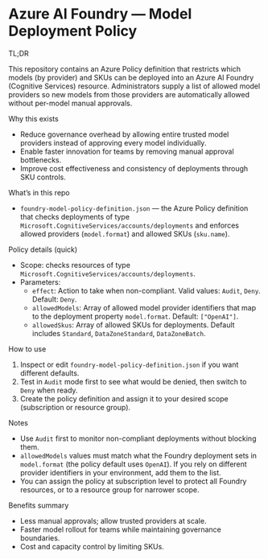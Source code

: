 # Azure AI Foundry — Model Deployment Policy

TL;DR

This repository contains an Azure Policy definition that restricts which models (by provider) and SKUs can be deployed into an Azure AI Foundry (Cognitive Services) resource. Administrators supply a list of allowed model providers so new models from those providers are automatically allowed without per-model manual approvals.

Why this exists

- Reduce governance overhead by allowing entire trusted model providers instead of approving every model individually.
- Enable faster innovation for teams by removing manual approval bottlenecks.
- Improve cost effectiveness and consistency of deployments through SKU controls.

What’s in this repo

- `foundry-model-policy-definition.json` — the Azure Policy definition that checks deployments of type `Microsoft.CognitiveServices/accounts/deployments` and enforces allowed providers (`model.format`) and allowed SKUs (`sku.name`).

Policy details (quick)

- Scope: checks resources of type `Microsoft.CognitiveServices/accounts/deployments`.
- Parameters:
  - `effect`: Action to take when non-compliant. Valid values: `Audit`, `Deny`. Default: `Deny`.
  - `allowedModels`: Array of allowed model provider identifiers that map to the deployment property `model.format`. Default: `["OpenAI"]`.
  - `allowedSkus`: Array of allowed SKUs for deployments. Default includes `Standard`, `DataZoneStandard`, `DataZoneBatch`.

How to use

1. Inspect or edit `foundry-model-policy-definition.json` if you want different defaults.
2. Test in `Audit` mode first to see what would be denied, then switch to `Deny` when ready.
3. Create the policy definition and assign it to your desired scope (subscription or resource group).

Notes

- Use `Audit` first to monitor non-compliant deployments without blocking them.
- `allowedModels` values must match what the Foundry deployment sets in `model.format` (the policy default uses `OpenAI`). If you rely on different provider identifiers in your environment, add them to the list.
- You can assign the policy at subscription level to protect all Foundry resources, or to a resource group for narrower scope.

Benefits summary

- Less manual approvals; allow trusted providers at scale.
- Faster model rollout for teams while maintaining governance boundaries.
- Cost and capacity control by limiting SKUs.
